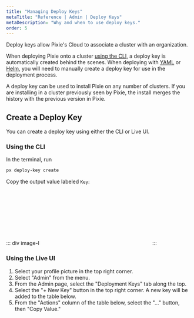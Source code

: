 ```yaml
---
title: "Managing Deploy Keys"
metaTitle: "Reference | Admin | Deploy Keys"
metaDescription: "Why and when to use deploy keys."
order: 5
---
```


Deploy keys allow Pixie's Cloud to associate a cluster with an organization.

When deploying Pixie onto a cluster [using the CLI](/installing-pixie/install-schemes/cli/), a deploy key is automatically created behind the scenes. When deploying with [YAML](/installing-pixie/install-schemes/yaml/) or [Helm](/installing-pixie/install-schemes/helm/), you will need to manually create a deploy key for use in the deployment process.

A deploy key can be used to install Pixie on any number of clusters. If you are installing in a cluster previously seen by Pixie, the install merges the history with the previous version in Pixie.

## Create a Deploy Key

You can create a deploy key using either the CLI or Live UI.

### Using the CLI

In the terminal, run

```bash
px deploy-key create
```

Copy the output value labeled `Key`:

::: div image-l
<svg title='CLI output for `px deploy-key create` command.' src='admin/cli-create-deploy-key.png'/>
:::

### Using the Live UI

1. Select your profile picture in the top right corner.
2. Select "Admin" from the menu.
3. From the Admin page, select the "Deployment Keys" tab along the top.
4. Select the "+ New Key" button in the top right corner. A new key will be added to the table below.
5. From the "Actions" column of the table below, select the "..." button, then "Copy Value."

<svg title='Deploy Key interface in the Live UI Admin page.' src='admin/live-ui-create-deploy-key.png'/>
